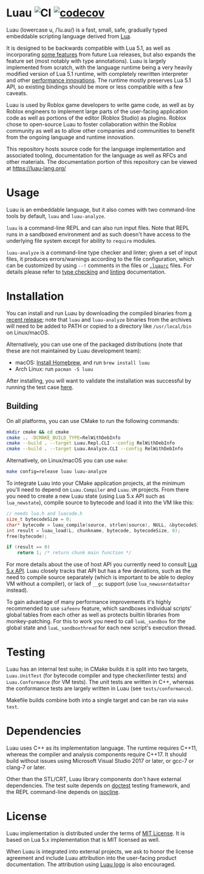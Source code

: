 Luau ![CI](https://github.com/Roblox/luau/workflows/build/badge.svg) [![codecov](https://codecov.io/gh/Roblox/luau/branch/master/graph/badge.svg?token=S3U44WN416)](https://codecov.io/gh/Roblox/luau)
====

Luau (lowercase u, /ˈlu.aʊ/) is a fast, small, safe, gradually typed embeddable scripting language derived from [Lua](https://lua.org).

It is designed to be backwards compatible with Lua 5.1, as well as incorporating [some features](https://luau-lang.org/compatibility) from future Lua releases, but also expands the feature set (most notably with type annotations). Luau is largely implemented from scratch, with the language runtime being a very heavily modified version of Lua 5.1 runtime, with completely rewritten interpreter and other [performance innovations](https://luau-lang.org/performance). The runtime mostly preserves Lua 5.1 API, so existing bindings should be more or less compatible with a few caveats.

Luau is used by Roblox game developers to write game code, as well as by Roblox engineers to implement large parts of the user-facing application code as well as portions of the editor (Roblox Studio) as plugins. Roblox chose to open-source Luau to foster collaboration within the Roblox community as well as to allow other companies and communities to benefit from the ongoing language and runtime innovation.

This repository hosts source code for the language implementation and associated tooling, documentation for the language as well as RFCs and other materials. The documentation portion of this repository can be viewed at https://luau-lang.org/

# Usage

Luau is an embeddable language, but it also comes with two command-line tools by default, `luau` and `luau-analyze`.

`luau` is a command-line REPL and can also run input files. Note that REPL runs in a sandboxed environment and as such doesn't have access to the underlying file system except for ability to `require` modules.

`luau-analyze` is a command-line type checker and linter; given a set of input files, it produces errors/warnings according to the file configuration, which can be customized by using `--!` comments in the files or [`.luaurc`](https://github.com/Roblox/luau/blob/master/rfcs/config-luaurc.md) files. For details please refer to [type checking]( https://luau-lang.org/typecheck) and [linting](https://luau-lang.org/lint) documentation.

# Installation

You can install and run Luau by downloading the compiled binaries from [a recent release](https://github.com/Roblox/luau/releases); note that `luau` and `luau-analyze` binaries from the archives will need to be added to PATH or copied to a directory like `/usr/local/bin` on Linux/macOS.

Alternatively, you can use one of the packaged distributions (note that these are not maintained by Luau development team):

- macOS: [Install Homebrew](https://docs.brew.sh/Installation), and run `brew install luau`
- Arch Linux: run `pacman -S luau`

After installing, you will want to validate the installation was successful by running the test case [here](https://luau-lang.org/getting-started).

## Building

On all platforms, you can use CMake to run the following commands:

```sh
mkdir cmake && cd cmake
cmake .. -DCMAKE_BUILD_TYPE=RelWithDebInfo
cmake --build . --target Luau.Repl.CLI --config RelWithDebInfo
cmake --build . --target Luau.Analyze.CLI --config RelWithDebInfo
```

Alternatively, on Linux/macOS you can use `make`:

```sh
make config=release luau luau-analyze
```

To integrate Luau into your CMake application projects, at the minimum you'll need to depend on `Luau.Compiler` and `Luau.VM` projects. From there you need to create a new Luau state (using Lua 5.x API such as `lua_newstate`), compile source to bytecode and load it into the VM like this:

```cpp
// needs lua.h and luacode.h
size_t bytecodeSize = 0;
char* bytecode = luau_compile(source, strlen(source), NULL, &bytecodeSize);
int result = luau_load(L, chunkname, bytecode, bytecodeSize, 0);
free(bytecode);

if (result == 0)
    return 1; /* return chunk main function */
```

For more details about the use of host API you currently need to consult [Lua 5.x API](https://www.lua.org/manual/5.1/manual.html#3). Luau closely tracks that API but has a few deviations, such as the need to compile source separately (which is important to be able to deploy VM without a compiler), or lack of `__gc` support (use `lua_newuserdatadtor` instead).

To gain advantage of many performance improvements it's highly recommended to use `safeenv` feature, which sandboxes individual scripts' global tables from each other as well as protects builtin libraries from monkey-patching. For this to work you need to call `luaL_sandbox` for the global state and `luaL_sandboxthread` for each new script's execution thread.

# Testing

Luau has an internal test suite; in CMake builds it is split into two targets, `Luau.UnitTest` (for bytecode compiler and type checker/linter tests) and `Luau.Conformance` (for VM tests). The unit tests are written in C++, whereas the conformance tests are largely written in Luau (see `tests/conformance`).

Makefile builds combine both into a single target and can be ran via `make test`.

# Dependencies

Luau uses C++ as its implementation language. The runtime requires C++11, whereas the compiler and analysis components require C++17. It should build without issues using Microsoft Visual Studio 2017 or later, or gcc-7 or clang-7 or later.

Other than the STL/CRT, Luau library components don't have external dependencies. The test suite depends on [doctest](https://github.com/onqtam/doctest) testing framework, and the REPL command-line depends on [isocline](https://github.com/daanx/isocline).

# License

Luau implementation is distributed under the terms of [MIT License](https://github.com/Roblox/luau/blob/master/LICENSE.txt). It is based on Lua 5.x implementation that is MIT licensed as well.

When Luau is integrated into external projects, we ask to honor the license agreement and include Luau attribution into the user-facing product documentation. The attribution using [Luau logo](https://github.com/Roblox/luau/blob/master/docs/logo.svg) is also encouraged.
